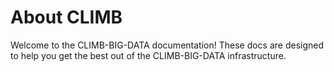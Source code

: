 # About CLIMB

Welcome to the CLIMB-BIG-DATA documentation! These docs are designed to help you get the best out of the CLIMB-BIG-DATA infrastructure.
